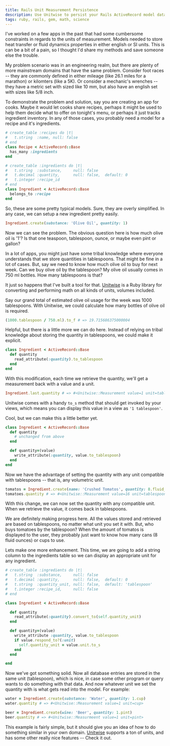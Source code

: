 ```yaml
---
title: Rails Unit Measurement Persistence
description: Use Unitwise to persist your Rails ActiveRecord model data as a convertible scientific measurement.
tags: ruby, rails, gem, math, science
---
```


I've worked on a few apps in the past that had some cumbersome constraints in
regards to the units of measurement. Models needed to store heat transfer or
fluid dynamics properties in either english or SI units. This is can be a bit
of a pain, so I thought I'd share my methods and save someone else the trouble.

My problem scenario was in an engineering realm, but there are plenty of more
mainstream domains that have the same problem. Consider foot races -- they are
commonly defined in either mileage (like 26.1 miles for a marathon) or kilomters
(like a 5K). Or consider a mechanic's wrenches -- they have a metric set with
sized like 10 mm, but also have an english set with sizes like 5/8 inch.

To demonstrate the problem and solution, say you are creating an app for cooks.
Maybe it would let cooks share recipes, perhaps it might be used to help
them decide what to offer on tonight's menu, or perhaps it just tracks ingredient
inventory. In any of those cases, you probably need a model for a recipe and
it's ingredients.

```ruby
# create_table :recipes do |t|
#   t.string  :name, null: false
# end
class Recipe < ActiveRecord::Base
  has_many :ingredients
end
```

```ruby
# create_table :ingredients do |t|
#   t.string  :substance,     null: false
#   t.decimal :quantity,      null: false,  default: 0
#   t.integer :recipe_id
# end
class Ingredient < ActiveRecord::Base
  belongs_to :recipe
end
```

So, these are some pretty typical models. Sure, they are overly simplified. In
any case, we can setup a new ingredient pretty easily.

```ruby
Ingredient.create(substance: 'Olive Oil', quantity: 1)
```

Now we can see the problem. The obvious question here is how much olive oil is
'1'? Is that one teaspoon, tablespoon, ounce, or maybe even pint or gallon?

In a lot of apps, you might just have some tribal knowledge where everyone
understands that we store quantities in tablespoons. That might be fine in a
lot of cases. But, say we need to know how much olive oil to buy for next week.
Can we buy olive oil by the tablespoon? My olive oil usually comes in 750 ml
bottles. How many tablespoons is that?

It just so happens that I've built a tool for that. [Unitwise](//github.com/joshwlewis/unitwise)
is a Ruby library for converting and performing math on all kinds of units,
volumes included.

Say our grand total of estimated olive oil usage for the week was 1000 tablespoons.
With Unitwise, we could calculate how many bottles of olive oil is required.

```ruby
(1000.tablespoon / 750.ml).to_f # => 19.715686375000004
```

Helpful, but there is a little more we can do here. Instead of relying on
tribal knowledge about storing the quantity in tablespoons, we could make it
explicit.

```ruby
class Ingredient < ActiveRecord::Base
  def quantity
    read_attribute(:quantity).to_tablespoon
  end
end
```

With this modification, each time we retrieve the quantity, we'll get a
measurement back with a value and a unit.

```ruby
Ingredient.last.quantity # => #<Unitwise::Measurement value=1 unit=tablespoon>
```

Unitwise comes with a handy `to_s` method that should get invoked by your views,
which means you can display this value in a view as `'1 tablespoon'`.

Cool, but we can make this a little better yet.

```ruby
class Ingredient < ActiveRecord::Base
  def quantity
    # unchanged from above
  end

  def quantity=(value)
    write_attribute(:quantity, value.to_tablespoon)
  end
end
```

Now we have the advantage of setting the quantity with any unit compatible
with tablespoons -- that is, any volumetric unit.

```ruby
tomatos = Ingredient.create(name: 'Crushed Tomatos', quantity: 8.fluid_ounce)
tomatoes.quantity # => #<Unitwise::Measurement value=16 unit=tablespoon>
```

With this change, we can now set the quantity with any compatible unit. When
we retrieve the value, it comes back in tablespoons.

We are definitely making progress here. All the values stored and retrieved are
based on tablespoons, no matter what unit you set it with. But, who buys tomatoes
by the tablespoon? When the amount of tomatos is displayed to the user, they
probably just want to know how many cans (8 fluid ounces) or cups to use.

Lets make one more enhancement. This time, we are going to add a string column
to the ingredients table so we can display an appropriate unit for any
ingredient.

```ruby
# create_table :ingredients do |t|
#   t.string  :substance,     null: false
#   t.decimal :quantity,      null: false,  default: 0
#   t.string  :quantity_unit, null: false,  default: 'tablespoon'
#   t.integer :recipe_id,     null: false
# end

class Ingredient < ActiveRecord::Base

  def quantity
    read_attribute(:quantity).convert_to(self.quantity_unit)
  end

  def quantity=(value)
    write_attribute :quantity, value.to_tablespoon
    if value.respond_to?(:unit)
      self.quantity_unit = value.unit.to_s
    end
  end

end
```

Now we've got something solid. Now all database entries are stored in the same
unit (tablespoon), which is nice, in case some other program or query wants to do
something with that data. And now whatever unit we set the quantity with is what
gets read into the model. For example:

```ruby
water = Ingredient.create(substance: 'Water', quantity: 1.cup)
water.quantity # => #<Unitwise::Measurement value=1 unit=cup>

beer = Ingredient.create(wine: 'Beer', quantity: 1.pint)
beer.quantity # => #<Unitwise::Measurmeent value=1 unit=pint>
```

This example is fairly simple, but it should give you an idea of how to do
something similar in your own domain.
[Unitwise](//github.com/joshwlewis/unitwise/) supports a ton of units, and has
some other really nice features -- Check it out.
